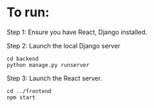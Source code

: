# To run:
Step 1: Ensure you have React, Django installed.

Step 2: Launch the local Django server
```
cd backend
python manage.py runserver
```

Step 3: Launch the React server.
```
cd ../frontend
npm start
```